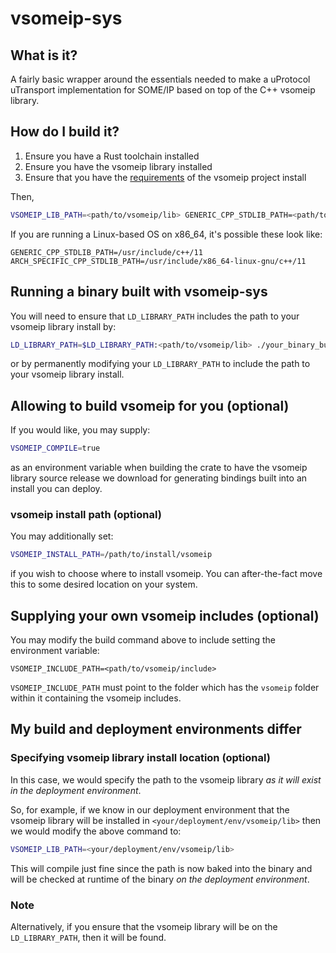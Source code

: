 # vsomeip-sys

## What is it?

A fairly basic wrapper around the essentials needed to make a uProtocol uTransport implementation for SOME/IP based on top of the C++ vsomeip library.

## How do I build it?

1. Ensure you have a Rust toolchain installed
2. Ensure you have the vsomeip library installed
3. Ensure that you have the [requirements](https://github.com/COVESA/vsomeip?tab=readme-ov-file#build-instructions-for-linux) of the vsomeip project install

Then,

```bash
VSOMEIP_LIB_PATH=<path/to/vsomeip/lib> GENERIC_CPP_STDLIB_PATH=<path/to/generic/cpp/stdlib> ARCH_SPECIFIC_CPP_STDLIB_PATH=<path/to/arch_specific/cpp/stdlib> cargo build
```

If you are running a Linux-based OS on x86_64, it's possible these look like:

```
GENERIC_CPP_STDLIB_PATH=/usr/include/c++/11
ARCH_SPECIFIC_CPP_STDLIB_PATH=/usr/include/x86_64-linux-gnu/c++/11
```

## Running a binary built with vsomeip-sys

You will need to ensure that `LD_LIBRARY_PATH` includes the path to your vsomeip library install by:

```bash
LD_LIBRARY_PATH=$LD_LIBRARY_PATH:<path/to/vsomeip/lib> ./your_binary_built_with_vsomeip-sys
```

or by permanently modifying your `LD_LIBRARY_PATH` to include the path to your vsomeip library install.

## Allowing to build vsomeip for you (optional)

If you would like, you may supply:

```bash
VSOMEIP_COMPILE=true
```

as an environment variable when building the crate to have the vsomeip library source release we download for generating bindings built into an install you can deploy.

### vsomeip install path (optional)

You may additionally set:

```bash
VSOMEIP_INSTALL_PATH=/path/to/install/vsomeip
```

if you wish to choose where to install vsomeip. You can after-the-fact move this to some desired location on your system.

## Supplying your own vsomeip includes (optional)

You may modify the build command above to include setting the environment variable:

```
VSOMEIP_INCLUDE_PATH=<path/to/vsomeip/include>
```

`VSOMEIP_INCLUDE_PATH` must point to the folder which has the `vsomeip` folder within it containing the vsomeip includes.

## My build and deployment environments differ

### Specifying vsomeip library install location (optional)

In this case, we would specify the path to the vsomeip library _as it will exist in the deployment environment_.

So, for example, if we know in our deployment environment that the vsomeip library will be installed in `<your/deployment/env/vsomeip/lib>` then we would modify the above command to:

```bash
VSOMEIP_LIB_PATH=<your/deployment/env/vsomeip/lib>
```

This will compile just fine since the path is now baked into the binary and will be checked at runtime of the binary _on the deployment environment_.

### Note

Alternatively, if you ensure that the vsomeip library will be on the `LD_LIBRARY_PATH`, then it will be found.